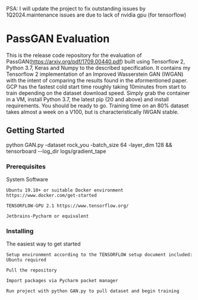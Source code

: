 PSA: I will update the project to fix outstanding issues by 1Q2024.maintenance issues are due to lack of nvidia gpu (for tensorflow) 


 PassGAN Evaluation
=======================

This is the release code repository for the evaluation of PassGAN(https://arxiv.org/pdf/1709.00440.pdf) built using Tensorflow 2, Python 3.7, Keras and Numpy to the described specification.
It contains my Tensorflow 2 implementation of an Improved Wasserstein GAN (IWGAN) with the intent of comparing the results found in the aformentioned paper.
GCP has the fastest cold start time roughly taking 10minutes from start to train depending on the dataset download speed. Simply grab the container in a VM, install Python 3.7, the latest pip (20 and above) and install requirements. You should be ready to go. Training time on an 80% dataset takes almost a week on a V100, but is characteristically IWGAN stable.


## Getting Started

python GAN.py -dataset rock_you -batch_size 64 -layer_dim 128 && tensorboard --log_dir logs/gradient_tape

### Prerequisites

System Software

```
Ubuntu 19.10+ or suitable Docker environment https://www.docker.com/get-started
```

```
TENSORFLOW-GPU 2.1 https://www.tensorflow.org/
```

```
Jetbrains-Pycharm or equivalent
```

### Installing
The easiest way to get started

```
Setup environment according to the TENSORFLOW setup document included: Ubuntu required
```

```
Pull the repository
```

```
Import packages via Pycharm packet manager
```

```
Run project with python GAN.py to pull dataset and begin training
```
